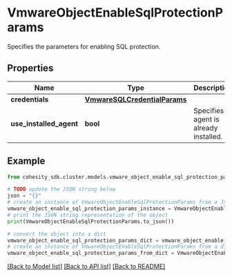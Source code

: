# VmwareObjectEnableSqlProtectionParams

Specifies the parameters for enabling SQL protection.

## Properties

Name | Type | Description | Notes
------------ | ------------- | ------------- | -------------
**credentials** | [**VmwareSQLCredentialParams**](VmwareSQLCredentialParams.md) |  | [optional] 
**use_installed_agent** | **bool** | Specifies if agent is already installed. | [optional] 

## Example

```python
from cohesity_sdk.cluster.models.vmware_object_enable_sql_protection_params import VmwareObjectEnableSqlProtectionParams

# TODO update the JSON string below
json = "{}"
# create an instance of VmwareObjectEnableSqlProtectionParams from a JSON string
vmware_object_enable_sql_protection_params_instance = VmwareObjectEnableSqlProtectionParams.from_json(json)
# print the JSON string representation of the object
print(VmwareObjectEnableSqlProtectionParams.to_json())

# convert the object into a dict
vmware_object_enable_sql_protection_params_dict = vmware_object_enable_sql_protection_params_instance.to_dict()
# create an instance of VmwareObjectEnableSqlProtectionParams from a dict
vmware_object_enable_sql_protection_params_from_dict = VmwareObjectEnableSqlProtectionParams.from_dict(vmware_object_enable_sql_protection_params_dict)
```
[[Back to Model list]](../README.md#documentation-for-models) [[Back to API list]](../README.md#documentation-for-api-endpoints) [[Back to README]](../README.md)


